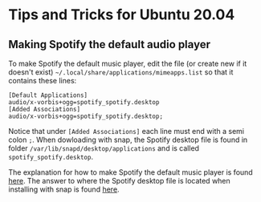 # Tips and Tricks for Ubuntu 20.04

## Making Spotify the default audio player
To make Spotify the default music player, edit the file (or create new if it doesn't exist) `~/.local/share/applications/mimeapps.list` so that it contains these lines:

```
[Default Applications]
audio/x-vorbis+ogg=spotify_spotify.desktop
[Added Associations]
audio/x-vorbis+ogg=spotify_spotify.desktop;
```
Notice that under `[Added Associations]` each line must end with a semi colon `;`. When dowloading with snap, the Spotify desktop file is found in folder `/var/lib/snapd/desktop/applications` and is called `spotify_spotify.desktop`.

The explanation for how to make Spotify the default music player is found [here](https://askubuntu.com/questions/95345/how-to-make-spotify-the-default-music-player).
The answer to where the Spotify desktop file is located when installing with snap is found [here](https://askubuntu.com/questions/1043345/media-shortcuts-no-longer-work-after-installing-a-different-version-of-spotify-a).
